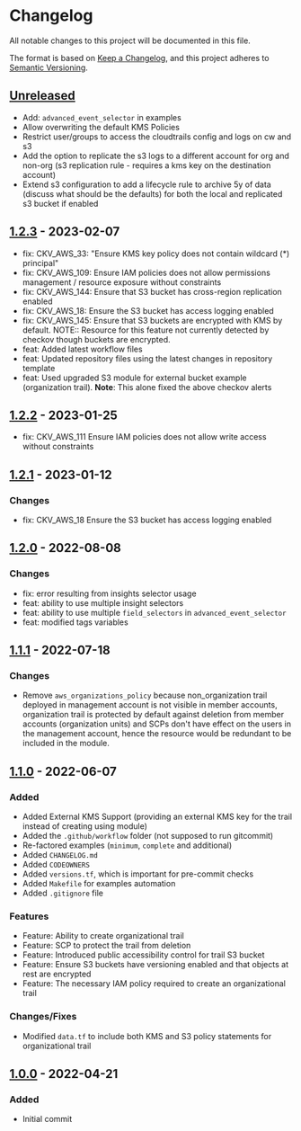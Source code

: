 # Changelog
All notable changes to this project will be documented in this file.

The format is based on [Keep a Changelog](https://keepachangelog.com/en/1.0.0/),
and this project adheres to [Semantic Versioning](https://semver.org/spec/v2.0.0.html).

## [Unreleased]
- Add: `advanced_event_selector` in examples
- Allow overwriting the default KMS Policies
- Restrict user/groups to access the cloudtrails config and logs on cw and s3
- Add the option to replicate the s3 logs to a different account for org and non-org (s3 replication rule - requires a kms key on the destination account)
- Extend s3 configuration to add a lifecycle rule to archive 5y of data (discuss what should be the defaults) for both the local and replicated s3 bucket if enabled

## [1.2.3] - 2023-02-07
- fix: CKV_AWS_33: "Ensure KMS key policy does not contain wildcard (*) principal"
- fix: CKV_AWS_109: Ensure IAM policies does not allow permissions management / resource exposure without constraints
- fix: CKV_AWS_144: Ensure that S3 bucket has cross-region replication enabled
- fix: CKV_AWS_18: Ensure the S3 bucket has access logging enabled
- fix: CKV_AWS_145: Ensure that S3 buckets are encrypted with KMS by default. NOTE:: Resource for this feature not currently detected by checkov though buckets are encrypted.
- feat: Added latest workflow files
- feat: Updated repository files using the latest changes in repository template
- feat: Used upgraded S3 module for external bucket example (organization trail). **Note**: This alone fixed the above checkov alerts

## [1.2.2] - 2023-01-25
- fix: CKV_AWS_111 Ensure IAM policies does not allow write access without constraints

## [1.2.1] - 2023-01-12
### Changes
- fix: CKV_AWS_18 Ensure the S3 bucket has access logging enabled

## [1.2.0] - 2022-08-08
### Changes
- fix: error resulting from insights selector usage
- feat: ability to use multiple insight selectors
- feat: ability to use multiple `field_selectors` in `advanced_event_selector`
- feat: modified tags variables

## [1.1.1] - 2022-07-18
### Changes
- Remove `aws_organizations_policy` because non_organization trail deployed in management account is not visible in member accounts, organization trail is protected by default against deletion from member accounts (organization units) and SCPs don't have effect on the users in the management account, hence the resource would be redundant to be included in the module.

## [1.1.0] - 2022-06-07
### Added
- Added External KMS Support (providing an external KMS key for the trail instead of creating using module)
- Added the `.github/workflow` folder (not supposed to run gitcommit)
- Re-factored examples (`minimum`, `complete` and additional)
- Added `CHANGELOG.md`
- Added `CODEOWNERS`
- Added `versions.tf`, which is important for pre-commit checks
- Added `Makefile` for examples automation
- Added `.gitignore` file

### Features
- Feature: Ability to create organizational trail
- Feature: SCP to protect the trail from deletion
- Feature: Introduced public accessibility control for trail S3 bucket
- Feature: Ensure S3 buckets have versioning enabled and that objects at rest are encrypted
- Feature: The necessary IAM policy required to create an organizational trail

### Changes/Fixes
- Modified `data.tf` to include both KMS and S3 policy statements for organizational trail

## [1.0.0] - 2022-04-21

### Added
- Initial commit

[Unreleased]: https://github.com/boldlink/terraform-aws-cloudtrail/compare/1.2.2...HEAD

[1.2.3]: https://github.com/boldlink/terraform-aws-cloudtrail/releases/tag/1.2.3
[1.2.2]: https://github.com/boldlink/terraform-aws-cloudtrail/releases/tag/1.2.2
[1.2.1]: https://github.com/boldlink/terraform-aws-cloudtrail/releases/tag/1.2.1
[1.2.0]: https://github.com/boldlink/terraform-aws-cloudtrail/releases/tag/1.2.0
[1.1.1]: https://github.com/boldlink/terraform-aws-cloudtrail/releases/tag/1.1.1
[1.1.0]: https://github.com/boldlink/terraform-aws-cloudtrail/releases/tag/1.1.0
[1.0.0]: https://github.com/boldlink/terraform-aws-cloudtrail/releases/tag/1.0.0
